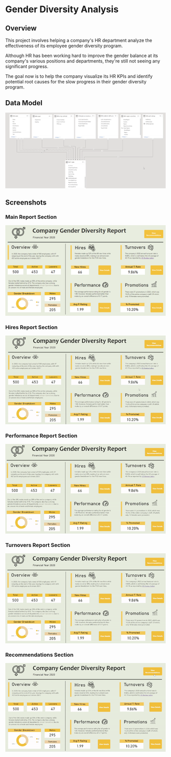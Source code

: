 # Gender Diversity Analysis

## Overview
This project involves helping a company's HR department analyze the effectiveness of its employee gender diversity program.  

Although HR has been working hard to improve the gender balance at its company's various positions and departments, they're still not seeing any significant progress. 

The goal now is to help the company visualize its HR KPIs and identify potential root causes for the slow progress in their gender diversity program.

## Data Model
<img width="800" alt="Data Model" src="https://raw.githubusercontent.com/adamyangyang/gender-diversity-analysis/main/dashboard-report/data-model.gif">

## Screenshots

### Main Report Section
<img width="800" alt="Main Report" src="https://raw.githubusercontent.com/adamyangyang/gender-diversity-analysis/main/dashboard-report/main-dashboard-report.png">

### Hires Report Section
![Hires Report Section](https://raw.githubusercontent.com/adamyangyang/gender-diversity-analysis/main/dashboard-report/gifs/hires-report.gif)

### Performance Report Section
![Performance Report Section](https://raw.githubusercontent.com/adamyangyang/gender-diversity-analysis/main/dashboard-report/gifs/performance-report.gif)

### Turnovers Report Section
![Turnovers Report Section](https://raw.githubusercontent.com/adamyangyang/gender-diversity-analysis/main/dashboard-report/gifs/turnovers-report.gif)

### Recommendations Section
![Recommendations Section](https://raw.githubusercontent.com/adamyangyang/gender-diversity-analysis/main/dashboard-report/gifs/recommendations.gif)
